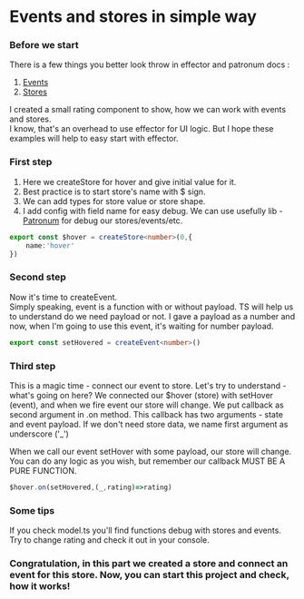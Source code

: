 # Events and stores in simple way

### Before we start

There is a few things you better look throw in effector and patronum docs :

1) [Events](https://effector.dev/docs/api/effector/event)
2) [Stores](https://effector.dev/docs/api/effector/store)

I created a small rating component to show, how we can work with events and stores.   
I know, that's an overhead to use effector for UI logic. But I hope these examples will help to easy start with effector. 

### First step

1) Here we createStore for hover and give initial value for it.
2) Best practice is to start store's name with  $ sign.
3) We can add types for store value or store shape.
4) I add config with field name for easy debug. We can use usefully lib - [Patronum](https://github.com/effector/patronum)  for debug our stores/events/etc.


```ts
export const $hover = createStore<number>(0,{
    name:'hover'
})
```

### Second step

Now it's time to createEvent.   
Simply speaking, event is a function with or without payload. 
TS will help us to understand do we need payload or not. I gave a payload as a number and now, when I'm going to use this event, it's waiting for number payload.

```ts
export const setHovered = createEvent<number>()

```

### Third step
This is a magic time - connect our event to store.
Let's try to understand - what's going on here?
We connected our $hover (store) with setHover (event), and when we fire  event our store will change. 
We put callback as second argument in .on method.
This callback has two arguments - state and event payload. If we don't need store data, we name first argument as underscore ('_')

When we call our event setHover with some payload, our store will change. You can do any logic as you wish, but remember our callback MUST BE A PURE FUNCTION.


```ts
$hover.on(setHovered,(_,rating)=>rating)

```

### Some tips

If you check model.ts you'll find functions debug with stores and events. Try to change rating and check it out in your console. 


### Congratulation, in this part we created a store and connect an event for this store. Now, you can start this project and check, how it works!

